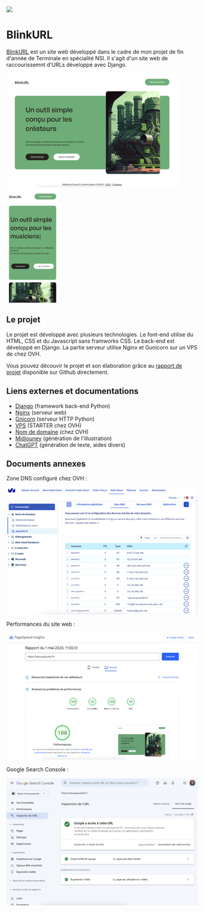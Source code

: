 <img src='src/nsi/web/static/web/images/favicon.ico' width='64'> 

# BlinkURL

<a href='https://www.pazu444.fr/'>BlinkURL<a/> est un site web développé dans le cadre de mon projet de fin d'année de Terminale en spécialité NSI. Il s'agit d'un site web de raccourissemnt d'URLs développé avec Django.

<img src='pictures/screen_home_page.png' height='300'> <img src='pictures/screen_mobile_page.png' height='300'>

## Le projet

Le projet est développé avec plusieurs technologies. Le font-end utilise du HTML, CSS et du Javascript sans framworks CSS. Le back-end est développé en Django. 
La partie serveur utilise Nginx et Gunicorn sur un VPS de chez OVH.

Vous pouvez découvir le projet et son élaboration grâce au <a href='rapport_de_projet.pdf'>rapport de projet</a> disponible sur Github directement.

## Liens externes et documentations

- <a href='https://www.djangoproject.com/' target='_blank'>Django</a> (framework back-end Python)
- <a href='https://www.nginx.com/' target='_blank'>Nginx</a> (serveur web)
- <a href='https://gunicorn.org/' target='_blank'>Gnicorn</a> (serveur HTTP Python)
- <a href='https://www.ovhcloud.com/fr/vps/' target='_blank'>VPS</a> (STARTER chez OVH) 
- <a href='https://www.ovhcloud.com/fr/domains/' target='_blank'>Nom de domaine</a> (chez OVH) 
- <a href='https://www.midjourney.com/home/?callbackUrl=%2Fapp%2F' target='_blank'>Midjouney</a> (génération de l'illustration) 
- <a href='https://openai.com/' target='_blank'>ChatGPT</a> (génération de texte, aides divers) 

## Documents annexes

Zone DNS configuré chez OVH :

<img src='pictures/zone_dns.png' width='700'> 

Performances du site web :

<img src='pictures/page_speed_insights.png' width='700'> 

Google Search Console :

<img src='pictures/google_search_console.png' width='700'> 
